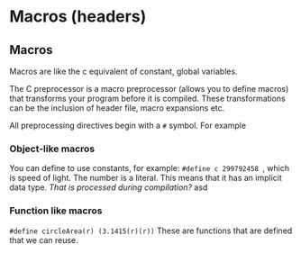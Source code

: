 # Macros (headers)

## Macros

Macros are like the c equivalent of constant, global variables.

The C preprocessor is a macro preprocessor (allows you to define macros) that transforms your program before it is compiled. These transformations can be the inclusion of header file, macro expansions etc.

All preprocessing directives begin with a `#` symbol. For example

### Object-like macros

You can define to use constants, for example: `#define c 299792458 `, which is speed of light. The number is a literal. This means that it has an implicit data type. _That is processed during compilation?_ asd

### Function like macros

`#define circleArea(r) (3.1415(r)(r))` These are functions that are defined that we can reuse.
